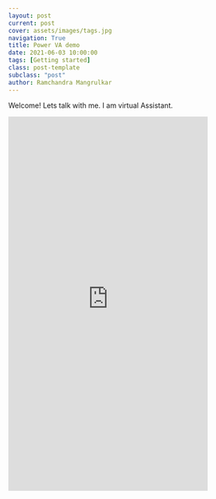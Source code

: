 ```yaml
---
layout: post
current: post
cover: assets/images/tags.jpg
navigation: True
title: Power VA demo
date: 2021-06-03 10:00:00
tags: [Getting started]
class: post-template
subclass: "post"
author: Ramchandra Mangrulkar
---
```


Welcome!
Lets talk with me. I am virtual Assistant. 

<div>
<iframe src="https://web.powerva.microsoft.com/canvas?cci_bot_id=d2227edd-ef7b-420e-8c41-514ac7a021bb&cci_tenant_id=d1f14348-f1b5-4a09-ac99-7ebf213cbc81" frameborder="0" width=400px height=750px></iframe>
  </div>
<br> 
<br>
  

  
